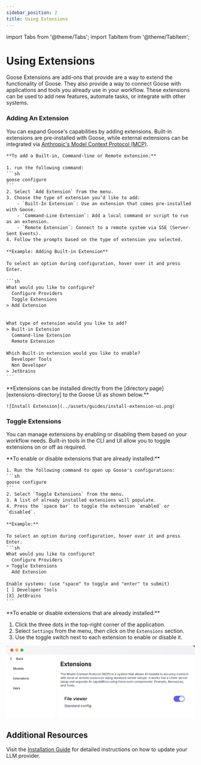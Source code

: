 ```yaml
---
sidebar_position: 2
title: Using Extensions
---
```

import Tabs from '@theme/Tabs';
import TabItem from '@theme/TabItem';

# Using Extensions

Goose Extensions are add-ons that provide are a way to extend the functionality of Goose. They also provide a way to connect Goose with applications and tools you already use in your workflow. These extensions can be used to add new features, automate tasks, or integrate with other systems.

### Adding An Extension
You can expand Goose's capabilities by adding extensions. Built-in extensions are pre-installed with Goose, while external extensions can be integrated via [Anthropic's Model Context Protocol (MCP)][mcp].

<Tabs>
  <TabItem value="cli" label="Goose CLI" default>
    
    **To add a Built-in, Command-line or Remote extension:**

    1. run the following command:
    ```sh
    goose configure
    ```
    2. Select `Add Extension` from the menu.
    3. Choose the type of extension you’d like to add:
        - `Built-In Extension`: Use an extension that comes pre-installed with Goose.
        - `Command-Line Extension`: Add a local command or script to run as an extension.
        - `Remote Extension`: Connect to a remote system via SSE (Server-Sent Events).
    4. Follow the prompts based on the type of extension you selected.

    **Example: Adding Built-in Extension**

    To select an option during configuration, hover over it and press Enter.

    ```sh 
    What would you like to configure?
      Configure Providers
      Toggle Extensions
    > Add Extension


    What type of extension would you like to add?
    > Built-in Extension
      Command-line Extension
      Remote Extension

    Which Built-in extension would you like to enable?
      Developer Tools
      Non Developer
    > Jetbrains
    ```
  </TabItem>
  <TabItem value="ui" label="Goose UI">
    **Extensions can be installed directly from the [directory page][extensions-directory] to the Goose UI as shown below.** 
    
    ![Install Extension](../assets/guides/install-extension-ui.png)
  </TabItem>
</Tabs>

### Toggle Extensions

You can manage extensions by enabling or disabling them based on your workflow needs. Built-in tools in the CLI and UI allow you to toggle extensions on or off as required.

<Tabs>
  <TabItem value="cli" label="Goose CLI" default>
    **To enable or disable extensions that are already installed:** 

    1. Run the following command to open up Goose's configurations:
    ```sh
    goose configure
    ```
    2. Select `Toggle Extensions` from the menu.
    3. A list of already installed extensions will populate.
    4. Press the `space bar` to toggle the extension `enabled` or `disabled`. 

    **Example:**

    To select an option during configuration, hover over it and press Enter.
    ```sh
    What would you like to configure?
      Configure Providers
    > Toggle Extensions
      Add Extension

    Enable systems: (use "space" to toggle and "enter" to submit)
    [ ] Developer Tools 
    [X] JetBrains
    ```
  </TabItem>
  <TabItem value="ui" label="Goose UI">
  **To enable or disable extensions that are already installed:**

  1. Click the three dots in the top-right corner of the application.
  2. Select `Settings` from the menu, then click on the `Extensions` section.
  2. Use the toggle switch next to each extension to enable or disable it.

  ![Install Extension](../assets/guides/manage-extensions-ui.png)

  </TabItem>
</Tabs>

## Additional Resources

Visit the [Installation Guide][installation-guide] for detailed instructions on how to update your LLM provider.

[providers]: https://block.github.io/goose/plugins/providers.html
[handling-rate-limits]: https://block.github.io/goose/v1/docs/guidance/handling-llm-rate-limits-with-goose
[mcp]: https://www.anthropic.com/news/model-context-protocol
[installation-guide]: http://localhost:3000/goose/v1/docs/installation#update-a-provider
[extensions-directory]: https://silver-disco-nvm6v4e.pages.github.io/